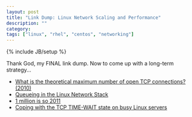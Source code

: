 ```yaml
---
layout: post
title: "Link Dump: Linux Network Scaling and Performance"
description: ""
category: 
tags: ["linux", "rhel", "centos", "networking"]
---
```

{% include JB/setup %}

Thank God, my FINAL link dump.  Now to come up with a long-term strategy...

* [What is the theoretical maximum number of open TCP connections? (2010)](https://news.ycombinator.com/item?id=6711866)
* [Queueing in the Linux Network Stack](https://news.ycombinator.com/item?id=6177968)
* [1 million is so 2011](http://blog.whatsapp.com/196/1-million-is-so-2011)
* [Coping with the TCP TIME-WAIT state on busy Linux servers](https://news.ycombinator.com/item?id=7684015)